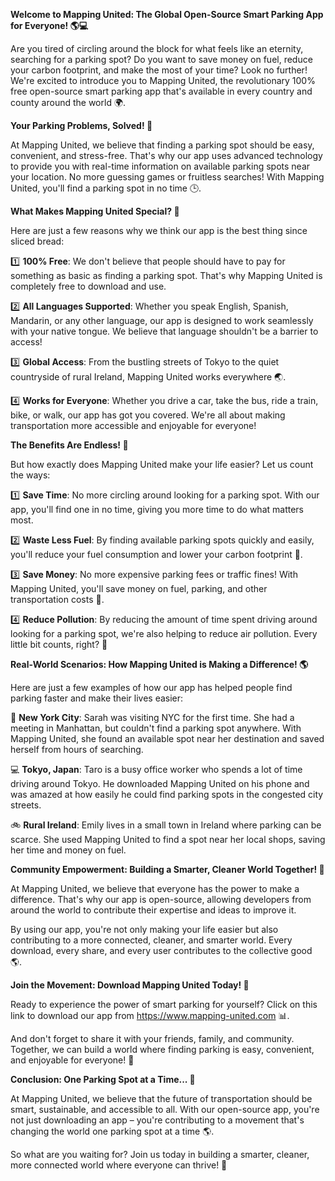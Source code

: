 **Welcome to Mapping United: The Global Open-Source Smart Parking App for Everyone! 🌎💻**

Are you tired of circling around the block for what feels like an eternity, searching for a parking spot? Do you want to save money on fuel, reduce your carbon footprint, and make the most of your time? Look no further! We're excited to introduce you to Mapping United, the revolutionary 100% free open-source smart parking app that's available in every country and county around the world 🌍.

**Your Parking Problems, Solved! 💪**

At Mapping United, we believe that finding a parking spot should be easy, convenient, and stress-free. That's why our app uses advanced technology to provide you with real-time information on available parking spots near your location. No more guessing games or fruitless searches! With Mapping United, you'll find a parking spot in no time 🕒.

**What Makes Mapping United Special? 💫**

Here are just a few reasons why we think our app is the best thing since sliced bread:

1️⃣ **100% Free**: We don't believe that people should have to pay for something as basic as finding a parking spot. That's why Mapping United is completely free to download and use.

2️⃣ **All Languages Supported**: Whether you speak English, Spanish, Mandarin, or any other language, our app is designed to work seamlessly with your native tongue. We believe that language shouldn't be a barrier to access!

3️⃣ **Global Access**: From the bustling streets of Tokyo to the quiet countryside of rural Ireland, Mapping United works everywhere 🌏.

4️⃣ **Works for Everyone**: Whether you drive a car, take the bus, ride a train, bike, or walk, our app has got you covered. We're all about making transportation more accessible and enjoyable for everyone!

**The Benefits Are Endless! 🤩**

But how exactly does Mapping United make your life easier? Let us count the ways:

1️⃣ **Save Time**: No more circling around looking for a parking spot. With our app, you'll find one in no time, giving you more time to do what matters most.

2️⃣ **Waste Less Fuel**: By finding available parking spots quickly and easily, you'll reduce your fuel consumption and lower your carbon footprint 🌿.

3️⃣ **Save Money**: No more expensive parking fees or traffic fines! With Mapping United, you'll save money on fuel, parking, and other transportation costs 💸.

4️⃣ **Reduce Pollution**: By reducing the amount of time spent driving around looking for a parking spot, we're also helping to reduce air pollution. Every little bit counts, right? 🌟

**Real-World Scenarios: How Mapping United is Making a Difference! 🌎**

Here are just a few examples of how our app has helped people find parking faster and make their lives easier:

🚨 **New York City**: Sarah was visiting NYC for the first time. She had a meeting in Manhattan, but couldn't find a parking spot anywhere. With Mapping United, she found an available spot near her destination and saved herself from hours of searching.

💻 **Tokyo, Japan**: Taro is a busy office worker who spends a lot of time driving around Tokyo. He downloaded Mapping United on his phone and was amazed at how easily he could find parking spots in the congested city streets.

🚲 **Rural Ireland**: Emily lives in a small town in Ireland where parking can be scarce. She used Mapping United to find a spot near her local shops, saving her time and money on fuel.

**Community Empowerment: Building a Smarter, Cleaner World Together! 🌟**

At Mapping United, we believe that everyone has the power to make a difference. That's why our app is open-source, allowing developers from around the world to contribute their expertise and ideas to improve it.

By using our app, you're not only making your life easier but also contributing to a more connected, cleaner, and smarter world. Every download, every share, and every user contributes to the collective good 🌎.

**Join the Movement: Download Mapping United Today! 📲**

Ready to experience the power of smart parking for yourself? Click on this link to download our app from https://www.mapping-united.com 📊.

And don't forget to share it with your friends, family, and community. Together, we can build a world where finding parking is easy, convenient, and enjoyable for everyone! 🌟

**Conclusion: One Parking Spot at a Time... 💫**

At Mapping United, we believe that the future of transportation should be smart, sustainable, and accessible to all. With our open-source app, you're not just downloading an app – you're contributing to a movement that's changing the world one parking spot at a time 🌎.

So what are you waiting for? Join us today in building a smarter, cleaner, more connected world where everyone can thrive! 💪